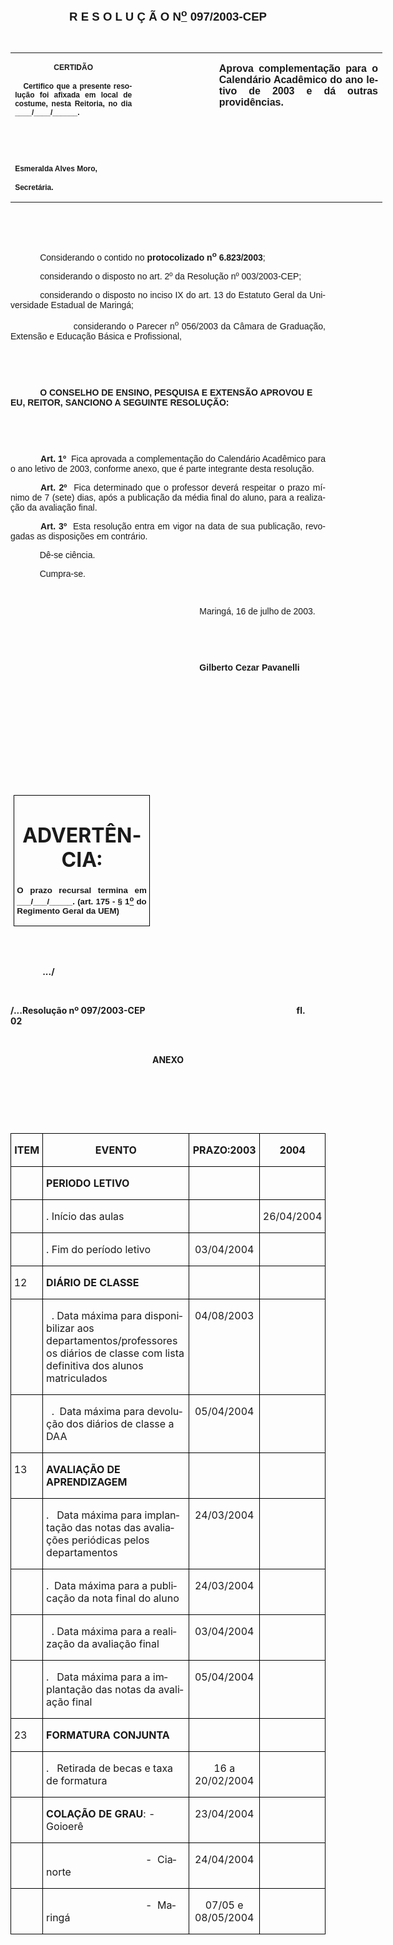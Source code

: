 <body lang=PT-BR style='tab-interval:35.45pt'>

<div class=Section1>

<p class=MsoNormal align=center style='text-align:center'><b style='mso-bidi-font-weight:
normal'><span style='font-size:14.0pt;mso-bidi-font-size:12.0pt;font-family:
Arial;mso-bidi-font-family:"Times New Roman"'><![if !supportEmptyParas]>&nbsp;<![endif]><o:p></o:p></span></b></p>

<p class=MsoNormal align=center style='text-align:center'><b style='mso-bidi-font-weight:
normal'><span style='font-size:14.0pt;mso-bidi-font-size:12.0pt;font-family:
Arial;mso-bidi-font-family:"Times New Roman"'>R E S O L U Ç Ã O N<u><sup>o</sup></u>
097/2003-CEP<o:p></o:p></span></b></p>

<p class=MsoNormal align=center style='text-align:center'><span
style='font-family:Arial;mso-bidi-font-family:"Times New Roman"'><![if !supportEmptyParas]>&nbsp;<![endif]><o:p></o:p></span></p>

<table border=0 cellspacing=0 cellpadding=0 width=595 style='width:446.4pt;
 border-collapse:collapse;mso-padding-alt:0cm 5.4pt 0cm 5.4pt'>
 <tr>
  <td width=196 valign=top style='width:147.15pt;padding:0cm 5.4pt 0cm 5.4pt'>
  <p class=MsoNormal align=center style='text-align:center'><b
  style='mso-bidi-font-weight:normal'><span style='font-size:9.0pt;mso-bidi-font-size:
  12.0pt;font-family:Arial;mso-bidi-font-family:"Times New Roman"'>CERTIDÃO<o:p></o:p></span></b></p>
  <p class=MsoNormal style='text-align:justify'><b style='mso-bidi-font-weight:
  normal'><span style='font-size:9.0pt;mso-bidi-font-size:12.0pt;font-family:
  Arial;mso-bidi-font-family:"Times New Roman"'><span style="mso-spacerun:
  yes">   </span>Certifico que a presente resolução foi afixada em local de
  costume, nesta Reitoria, no dia ____/____/______.<o:p></o:p></span></b></p>
  <p class=MsoNormal style='text-align:justify'><b style='mso-bidi-font-weight:
  normal'><span style='font-size:9.0pt;mso-bidi-font-size:12.0pt;font-family:
  Arial;mso-bidi-font-family:"Times New Roman"'><![if !supportEmptyParas]>&nbsp;<![endif]><o:p></o:p></span></b></p>
  <p class=MsoNormal style='text-align:justify'><b style='mso-bidi-font-weight:
  normal'><span style='font-size:9.0pt;mso-bidi-font-size:12.0pt;font-family:
  Arial;mso-bidi-font-family:"Times New Roman"'><![if !supportEmptyParas]>&nbsp;<![endif]><o:p></o:p></span></b></p>
  <p class=MsoNormal><b style='mso-bidi-font-weight:normal'><span
  style='font-size:9.0pt;mso-bidi-font-size:12.0pt;font-family:Arial;
  mso-bidi-font-family:"Times New Roman"'>Esmeralda Alves Moro,<o:p></o:p></span></b></p>
  <p class=MsoNormal><b style='mso-bidi-font-weight:normal'><span
  style='font-size:9.0pt;mso-bidi-font-size:12.0pt;font-family:Arial;
  mso-bidi-font-family:"Times New Roman"'>Secretária.<o:p></o:p></span></b></p>
  </td>
  <td width=123 valign=top style='width:92.25pt;padding:0cm 5.4pt 0cm 5.4pt'>
  <p class=MsoNormal style='margin-right:-5.4pt'><![if !supportEmptyParas]>&nbsp;<![endif]><span
  style='font-size:11.0pt;mso-bidi-font-size:12.0pt;font-family:Arial;
  mso-bidi-font-family:"Times New Roman"'><o:p></o:p></span></p>
  </td>
  <td width=276 valign=top style='width:207.0pt;padding:0cm 5.4pt 0cm 5.4pt'>
  <p class=MsoNormal style='text-align:justify'><b style='mso-bidi-font-weight:
  normal'><span style='font-family:Arial;mso-bidi-font-family:"Times New Roman"'>Aprova
  complementação para o Calendário Acadêmico do ano letivo de 2003 e dá outras
  providências.<o:p></o:p></span></b></p>
  </td>
 </tr>
</table>

<p class=BodyText21><span style='font-family:Arial;mso-bidi-font-family:"Times New Roman"'><![if !supportEmptyParas]>&nbsp;<![endif]><o:p></o:p></span></p>

<p class=BodyText21><span style='font-family:Arial;mso-bidi-font-family:"Times New Roman"'><![if !supportEmptyParas]>&nbsp;<![endif]><o:p></o:p></span></p>

<p class=MsoNormal style='text-align:justify;text-indent:35.4pt'><span
style='font-family:Arial;mso-bidi-font-family:"Times New Roman"'>Considerando o
contido no <b style='mso-bidi-font-weight:normal'>protocolizado n<sup>o</sup>
6.823/2003</b><span style='mso-bidi-font-weight:bold'>;</span><b
style='mso-bidi-font-weight:normal'><o:p></o:p></b></span></p>

<p class=MsoNormal style='text-align:justify;text-indent:35.4pt'><span
style='font-family:Arial;mso-bidi-font-family:"Times New Roman"'>considerando o
disposto no art. 2º da Resolução nº 003/2003-CEP;<o:p></o:p></span></p>

<p class=MsoNormal style='text-align:justify;text-indent:35.4pt'><span
style='font-family:Arial;mso-bidi-font-family:"Times New Roman"'>considerando o
disposto no inciso IX do art. 13 do Estatuto Geral da Universidade Estadual de
Maringá;<o:p></o:p></span></p>

<p class=MsoNormal style='text-align:justify;text-indent:35.4pt'><span
style='font-family:Arial;mso-bidi-font-family:"Times New Roman"'><span
style='mso-tab-count:1'>            </span>considerando o Parecer n<sup>o</sup>
056/2003 da Câmara de Graduação, Extensão e Educação Básica e Profissional,<o:p></o:p></span></p>

<p class=BodyText21 style='mso-pagination:none'><span style='font-family:Arial;
mso-bidi-font-family:"Times New Roman";layout-grid-mode:line'><![if !supportEmptyParas]>&nbsp;<![endif]><o:p></o:p></span></p>

<p class=BodyText21 style='mso-pagination:none'><span style='font-family:Arial;
mso-bidi-font-family:"Times New Roman";layout-grid-mode:line'><![if !supportEmptyParas]>&nbsp;<![endif]><o:p></o:p></span></p>

<p class=BodyText21 style='text-indent:35.4pt;mso-pagination:none'><b
style='mso-bidi-font-weight:normal'><span style='font-family:Arial;mso-bidi-font-family:
"Times New Roman"'>O CONSELHO DE ENSINO, PESQUISA E EXTENSÃO APROVOU E EU,
REITOR, SANCIONO A SEGUINTE RESOLUÇÃO:</span></b><span style='font-family:Arial;
mso-bidi-font-family:"Times New Roman";layout-grid-mode:line'><o:p></o:p></span></p>

<p class=BodyText21 style='mso-pagination:none'><span style='font-family:Arial;
mso-bidi-font-family:"Times New Roman";layout-grid-mode:line'><![if !supportEmptyParas]>&nbsp;<![endif]><o:p></o:p></span></p>

<p class=BodyText21 style='mso-pagination:none'><span style='font-family:Arial;
mso-bidi-font-family:"Times New Roman";layout-grid-mode:line'><![if !supportEmptyParas]>&nbsp;<![endif]><o:p></o:p></span></p>

<p class=MsoNormal style='text-align:justify;text-indent:36.0pt'><b
style='mso-bidi-font-weight:normal'><span style='font-family:Arial;mso-bidi-font-family:
"Times New Roman"'>Art. 1º<span style="mso-spacerun: yes">  </span></span></b><span
style='font-family:Arial;mso-bidi-font-family:"Times New Roman"'>Fica aprovada
a complementação do Calendário Acadêmico para o ano letivo de 2003, conforme
anexo, que é parte integrante desta resolução.<o:p></o:p></span></p>

<p class=MsoNormal style='text-align:justify;text-indent:36.0pt'><b><span
style='font-family:Arial;mso-bidi-font-family:"Times New Roman"'>Art. 2º</span></b><span
style='font-family:Arial;mso-bidi-font-family:"Times New Roman"'><span
style="mso-spacerun: yes">  </span>Fica determinado que o professor deverá
respeitar o prazo mínimo de 7 (sete) dias, após a publicação da média final do
aluno, para a realização da avaliação final.<o:p></o:p></span></p>

<p class=MsoNormal style='text-align:justify;text-indent:36.0pt'><b
style='mso-bidi-font-weight:normal'><span style='font-family:Arial;mso-bidi-font-family:
"Times New Roman"'>Art. 3º<span style="mso-spacerun: yes">  </span></span></b><span
style='font-family:Arial;mso-bidi-font-family:"Times New Roman"'>Esta resolução
entra em vigor na data de sua publicação, revogadas as disposições em
contrário. <o:p></o:p></span></p>

<p class=MsoNormal style='text-align:justify'><span style='font-family:Arial;
mso-bidi-font-family:"Times New Roman"'><span style='mso-tab-count:1'>            </span>Dê-se
ciência.<o:p></o:p></span></p>

<p class=MsoNormal style='text-align:justify'><span style='font-family:Arial;
mso-bidi-font-family:"Times New Roman"'><span style='mso-tab-count:1'>            </span>Cumpra-se.<o:p></o:p></span></p>

<p class=MsoNormal style='text-align:justify;text-indent:8.0cm'><span
style='font-family:Arial;mso-bidi-font-family:"Times New Roman"'><![if !supportEmptyParas]>&nbsp;<![endif]><o:p></o:p></span></p>

<p class=MsoNormal style='text-align:justify;text-indent:8.0cm'><span
style='font-family:Arial;mso-bidi-font-family:"Times New Roman"'>Maringá, 16 de
julho de 2003.<o:p></o:p></span></p>

<p class=MsoNormal style='text-align:justify;text-indent:241.0pt'><span
style='font-family:Arial;mso-bidi-font-family:"Times New Roman"'><![if !supportEmptyParas]>&nbsp;<![endif]><o:p></o:p></span></p>

<p class=MsoNormal style='text-align:justify;text-indent:241.0pt'><span
style='font-family:Arial;mso-bidi-font-family:"Times New Roman"'><![if !supportEmptyParas]>&nbsp;<![endif]><o:p></o:p></span></p>

<p class=MsoNormal style='text-align:justify;text-indent:8.0cm'><b
style='mso-bidi-font-weight:normal'><span style='font-family:Arial;mso-bidi-font-family:
"Times New Roman"'>Gilberto Cezar Pavanelli</span></b><span style='font-family:
Arial;mso-bidi-font-family:"Times New Roman"'><o:p></o:p></span></p>

<p class=MsoNormal style='text-align:justify'><span style='font-family:Arial;
mso-bidi-font-family:"Times New Roman"'><![if !supportEmptyParas]>&nbsp;<![endif]><o:p></o:p></span></p>

<p class=MsoNormal style='text-align:justify'><span style='font-family:Arial;
mso-bidi-font-family:"Times New Roman"'><![if !supportEmptyParas]>&nbsp;<![endif]><o:p></o:p></span></p>

<p class=MsoNormal style='text-align:justify'><span style='font-family:Arial;
mso-bidi-font-family:"Times New Roman"'><![if !supportEmptyParas]>&nbsp;<![endif]><o:p></o:p></span></p>

<p class=MsoNormal style='text-align:justify'><span style='font-family:Arial;
mso-bidi-font-family:"Times New Roman"'><![if !supportEmptyParas]>&nbsp;<![endif]><o:p></o:p></span></p>

<p class=MsoNormal style='text-align:justify'><span style='font-family:Arial;
mso-bidi-font-family:"Times New Roman"'><![if !supportEmptyParas]>&nbsp;<![endif]><o:p></o:p></span></p>

<p class=MsoNormal style='text-align:justify'><span style='font-family:Arial;
mso-bidi-font-family:"Times New Roman"'><![if !supportEmptyParas]>&nbsp;<![endif]><o:p></o:p></span></p>

<table border=1 cellspacing=0 cellpadding=0 style='margin-left:3.5pt;
 border-collapse:collapse;border:none;mso-border-alt:solid windowtext .5pt;
 mso-padding-alt:0cm 3.5pt 0cm 3.5pt'>
 <tr>
  <td width=207 valign=top style='width:155.6pt;border:solid windowtext .5pt;
  padding:0cm 3.5pt 0cm 3.5pt'>
  <h1 align=center style='text-align:center'>ADVERTÊNCIA:</h1>
  <p class=MsoNormal style='text-align:justify'><b style='mso-bidi-font-weight:
  normal'><span style='font-size:10.0pt;mso-bidi-font-size:12.0pt;font-family:
  Arial;mso-bidi-font-family:"Times New Roman"'>O prazo recursal termina em ___/___/_____.
  (art. 175 - § 1<u><sup>o</sup></u> do Regimento Geral da UEM)</span></b><span
  style='font-size:10.0pt;mso-bidi-font-size:12.0pt;font-family:Arial;
  mso-bidi-font-family:"Times New Roman"'><o:p></o:p></span></p>
  </td>
 </tr>
</table>

<p class=MsoBodyTextIndent2 style='text-indent:0cm'><![if !supportEmptyParas]>&nbsp;<![endif]><o:p></o:p></p>

<p class=MsoBodyTextIndent2 style='text-indent:0cm'><span style='mso-tab-count:
12'>                                                                                                                                             </span><b>.../<o:p></o:p></b></p>

<p class=MsoBodyTextIndent2 style='text-indent:0cm'><b><![if !supportEmptyParas]>&nbsp;<![endif]><o:p></o:p></b></p>

<p class=MsoBodyTextIndent2 style='text-indent:0cm'><b>/...Resolução nº
097/2003-CEP<span style='mso-tab-count:5'>                                                 </span><span
style="mso-spacerun: yes">          </span><span style='mso-tab-count:2'>              </span>fl.
02<span style='mso-tab-count:5'>                                                  </span><span
style='mso-tab-count:1'>            </span><o:p></o:p></b></p>

<p class=MsoBodyTextIndent2 align=center style='text-align:center;text-indent:
0cm'><b><![if !supportEmptyParas]>&nbsp;<![endif]><o:p></o:p></b></p>

<p class=MsoBodyTextIndent2 align=center style='text-align:center;text-indent:
0cm'><b>ANEXO<o:p></o:p></b></p>

<p class=MsoBodyTextIndent2 align=center style='text-align:center;text-indent:
0cm'><b><![if !supportEmptyParas]>&nbsp;<![endif]><o:p></o:p></b></p>

<p class=MsoBodyTextIndent2 style='text-indent:0cm'><![if !supportEmptyParas]>&nbsp;<![endif]><o:p></o:p></p>

<p class=MsoBodyTextIndent2 style='text-indent:0cm'><![if !supportEmptyParas]>&nbsp;<![endif]><o:p></o:p></p>

<table border=1 cellspacing=0 cellpadding=0 style='border-collapse:collapse;
 border:none;mso-border-alt:solid windowtext .5pt;mso-padding-alt:0cm 3.5pt 0cm 3.5pt'>
 <tr>
  <td width=53 valign=top style='width:39.5pt;border:solid windowtext .5pt;
  padding:0cm 3.5pt 0cm 3.5pt'>
  <p class=MsoBodyTextIndent2 align=center style='text-align:center;text-indent:
  0cm'><b>ITEM<o:p></o:p></b></p>
  </td>
  <td width=336 valign=top style='width:252.0pt;border:solid windowtext .5pt;
  border-left:none;mso-border-left-alt:solid windowtext .5pt;padding:0cm 3.5pt 0cm 3.5pt'>
  <p class=MsoBodyTextIndent2 align=center style='text-align:center;text-indent:
  0cm'><b>EVENTO<o:p></o:p></b></p>
  </td>
  <td width=117 valign=top style='width:87.8pt;border:solid windowtext .5pt;
  border-left:none;mso-border-left-alt:solid windowtext .5pt;padding:0cm 3.5pt 0cm 3.5pt'>
  <p class=MsoBodyTextIndent2 align=center style='text-align:center;text-indent:
  0cm'><b>PRAZO:2003<o:p></o:p></b></p>
  </td>
  <td width=89 valign=top style='width:67.1pt;border:solid windowtext .5pt;
  border-left:none;mso-border-left-alt:solid windowtext .5pt;padding:0cm 3.5pt 0cm 3.5pt'>
  <p class=MsoBodyTextIndent2 align=center style='text-align:center;text-indent:
  0cm'><b><span lang=ES-TRAD style='mso-ansi-language:ES-TRAD'>2004<o:p></o:p></span></b></p>
  </td>
 </tr>
 <tr>
  <td width=53 valign=top style='width:39.5pt;border:solid windowtext .5pt;
  border-top:none;mso-border-top-alt:solid windowtext .5pt;padding:0cm 3.5pt 0cm 3.5pt'>
  <p class=MsoBodyTextIndent2 style='text-indent:0cm'><![if !supportEmptyParas]>&nbsp;<![endif]><span
  lang=ES-TRAD style='mso-ansi-language:ES-TRAD'><o:p></o:p></span></p>
  </td>
  <td width=336 valign=top style='width:252.0pt;border-top:none;border-left:
  none;border-bottom:solid windowtext .5pt;border-right:solid windowtext .5pt;
  mso-border-top-alt:solid windowtext .5pt;mso-border-left-alt:solid windowtext .5pt;
  padding:0cm 3.5pt 0cm 3.5pt'>
  <p class=MsoBodyTextIndent2 style='text-indent:0cm'><b><span lang=ES-TRAD
  style='mso-ansi-language:ES-TRAD'>PERIODO LETIVO<o:p></o:p></span></b></p>
  </td>
  <td width=117 valign=top style='width:87.8pt;border-top:none;border-left:
  none;border-bottom:solid windowtext .5pt;border-right:solid windowtext .5pt;
  mso-border-top-alt:solid windowtext .5pt;mso-border-left-alt:solid windowtext .5pt;
  padding:0cm 3.5pt 0cm 3.5pt'>
  <p class=MsoBodyTextIndent2 style='text-indent:0cm'><![if !supportEmptyParas]>&nbsp;<![endif]><span
  lang=ES-TRAD style='mso-ansi-language:ES-TRAD'><o:p></o:p></span></p>
  </td>
  <td width=89 valign=top style='width:67.1pt;border-top:none;border-left:none;
  border-bottom:solid windowtext .5pt;border-right:solid windowtext .5pt;
  mso-border-top-alt:solid windowtext .5pt;mso-border-left-alt:solid windowtext .5pt;
  padding:0cm 3.5pt 0cm 3.5pt'>
  <p class=MsoBodyTextIndent2 style='text-indent:0cm'><![if !supportEmptyParas]>&nbsp;<![endif]><span
  lang=ES-TRAD style='mso-ansi-language:ES-TRAD'><o:p></o:p></span></p>
  </td>
 </tr>
 <tr>
  <td width=53 valign=top style='width:39.5pt;border:solid windowtext .5pt;
  border-top:none;mso-border-top-alt:solid windowtext .5pt;padding:0cm 3.5pt 0cm 3.5pt'>
  <p class=MsoBodyTextIndent2 style='text-indent:0cm'><![if !supportEmptyParas]>&nbsp;<![endif]><span
  lang=ES-TRAD style='mso-ansi-language:ES-TRAD'><o:p></o:p></span></p>
  </td>
  <td width=336 valign=top style='width:252.0pt;border-top:none;border-left:
  none;border-bottom:solid windowtext .5pt;border-right:solid windowtext .5pt;
  mso-border-top-alt:solid windowtext .5pt;mso-border-left-alt:solid windowtext .5pt;
  padding:0cm 3.5pt 0cm 3.5pt'>
  <p class=MsoBodyTextIndent2 style='text-indent:0cm'><span lang=ES-TRAD
  style='mso-ansi-language:ES-TRAD'>. </span>Início das aulas</p>
  </td>
  <td width=117 valign=top style='width:87.8pt;border-top:none;border-left:
  none;border-bottom:solid windowtext .5pt;border-right:solid windowtext .5pt;
  mso-border-top-alt:solid windowtext .5pt;mso-border-left-alt:solid windowtext .5pt;
  padding:0cm 3.5pt 0cm 3.5pt'>
  <p class=MsoBodyTextIndent2 style='text-indent:0cm'><![if !supportEmptyParas]>&nbsp;<![endif]><o:p></o:p></p>
  </td>
  <td width=89 valign=top style='width:67.1pt;border-top:none;border-left:none;
  border-bottom:solid windowtext .5pt;border-right:solid windowtext .5pt;
  mso-border-top-alt:solid windowtext .5pt;mso-border-left-alt:solid windowtext .5pt;
  padding:0cm 3.5pt 0cm 3.5pt'>
  <p class=MsoBodyTextIndent2 align=center style='text-align:center;text-indent:
  0cm'>26/04/2004</p>
  </td>
 </tr>
 <tr>
  <td width=53 valign=top style='width:39.5pt;border:solid windowtext .5pt;
  border-top:none;mso-border-top-alt:solid windowtext .5pt;padding:0cm 3.5pt 0cm 3.5pt'>
  <p class=MsoBodyTextIndent2 style='text-indent:0cm'><![if !supportEmptyParas]>&nbsp;<![endif]><o:p></o:p></p>
  </td>
  <td width=336 valign=top style='width:252.0pt;border-top:none;border-left:
  none;border-bottom:solid windowtext .5pt;border-right:solid windowtext .5pt;
  mso-border-top-alt:solid windowtext .5pt;mso-border-left-alt:solid windowtext .5pt;
  padding:0cm 3.5pt 0cm 3.5pt'>
  <p class=MsoBodyTextIndent2 style='text-indent:0cm'>. Fim do período letivo</p>
  </td>
  <td width=117 valign=top style='width:87.8pt;border-top:none;border-left:
  none;border-bottom:solid windowtext .5pt;border-right:solid windowtext .5pt;
  mso-border-top-alt:solid windowtext .5pt;mso-border-left-alt:solid windowtext .5pt;
  padding:0cm 3.5pt 0cm 3.5pt'>
  <p class=MsoBodyTextIndent2 align=center style='text-align:center;text-indent:
  0cm'>03/04/2004</p>
  </td>
  <td width=89 valign=top style='width:67.1pt;border-top:none;border-left:none;
  border-bottom:solid windowtext .5pt;border-right:solid windowtext .5pt;
  mso-border-top-alt:solid windowtext .5pt;mso-border-left-alt:solid windowtext .5pt;
  padding:0cm 3.5pt 0cm 3.5pt'>
  <p class=MsoBodyTextIndent2 style='text-indent:0cm'><![if !supportEmptyParas]>&nbsp;<![endif]><o:p></o:p></p>
  </td>
 </tr>
 <tr>
  <td width=53 valign=top style='width:39.5pt;border:solid windowtext .5pt;
  border-top:none;mso-border-top-alt:solid windowtext .5pt;padding:0cm 3.5pt 0cm 3.5pt'>
  <p class=MsoBodyTextIndent2 style='text-indent:0cm'>12</p>
  </td>
  <td width=336 valign=top style='width:252.0pt;border-top:none;border-left:
  none;border-bottom:solid windowtext .5pt;border-right:solid windowtext .5pt;
  mso-border-top-alt:solid windowtext .5pt;mso-border-left-alt:solid windowtext .5pt;
  padding:0cm 3.5pt 0cm 3.5pt'>
  <p class=MsoBodyTextIndent2 style='text-indent:0cm'><b>DIÁRIO DE CLASSE<o:p></o:p></b></p>
  </td>
  <td width=117 valign=top style='width:87.8pt;border-top:none;border-left:
  none;border-bottom:solid windowtext .5pt;border-right:solid windowtext .5pt;
  mso-border-top-alt:solid windowtext .5pt;mso-border-left-alt:solid windowtext .5pt;
  padding:0cm 3.5pt 0cm 3.5pt'>
  <p class=MsoBodyTextIndent2 align=center style='text-align:center;text-indent:
  0cm'><![if !supportEmptyParas]>&nbsp;<![endif]><o:p></o:p></p>
  </td>
  <td width=89 valign=top style='width:67.1pt;border-top:none;border-left:none;
  border-bottom:solid windowtext .5pt;border-right:solid windowtext .5pt;
  mso-border-top-alt:solid windowtext .5pt;mso-border-left-alt:solid windowtext .5pt;
  padding:0cm 3.5pt 0cm 3.5pt'>
  <p class=MsoBodyTextIndent2 style='text-indent:0cm'><![if !supportEmptyParas]>&nbsp;<![endif]><o:p></o:p></p>
  </td>
 </tr>
 <tr>
  <td width=53 valign=top style='width:39.5pt;border:solid windowtext .5pt;
  border-top:none;mso-border-top-alt:solid windowtext .5pt;padding:0cm 3.5pt 0cm 3.5pt'>
  <p class=MsoBodyTextIndent2 style='text-indent:0cm'><![if !supportEmptyParas]>&nbsp;<![endif]><o:p></o:p></p>
  </td>
  <td width=336 valign=top style='width:252.0pt;border-top:none;border-left:
  none;border-bottom:solid windowtext .5pt;border-right:solid windowtext .5pt;
  mso-border-top-alt:solid windowtext .5pt;mso-border-left-alt:solid windowtext .5pt;
  padding:0cm 3.5pt 0cm 3.5pt'>
  <p class=MsoBodyTextIndent2 style='text-indent:0cm'><span
  style="mso-spacerun: yes">  </span>. Data máxima para disponibilizar aos
  departamentos/professores os diários de classe com lista definitiva dos
  alunos matriculados</p>
  </td>
  <td width=117 valign=top style='width:87.8pt;border-top:none;border-left:
  none;border-bottom:solid windowtext .5pt;border-right:solid windowtext .5pt;
  mso-border-top-alt:solid windowtext .5pt;mso-border-left-alt:solid windowtext .5pt;
  padding:0cm 3.5pt 0cm 3.5pt'>
  <p class=MsoBodyTextIndent2 align=center style='text-align:center;text-indent:
  0cm'>04/08/2003</p>
  </td>
  <td width=89 valign=top style='width:67.1pt;border-top:none;border-left:none;
  border-bottom:solid windowtext .5pt;border-right:solid windowtext .5pt;
  mso-border-top-alt:solid windowtext .5pt;mso-border-left-alt:solid windowtext .5pt;
  padding:0cm 3.5pt 0cm 3.5pt'>
  <p class=MsoBodyTextIndent2 style='text-indent:0cm'><![if !supportEmptyParas]>&nbsp;<![endif]><o:p></o:p></p>
  </td>
 </tr>
 <tr>
  <td width=53 valign=top style='width:39.5pt;border:solid windowtext .5pt;
  border-top:none;mso-border-top-alt:solid windowtext .5pt;padding:0cm 3.5pt 0cm 3.5pt'>
  <p class=MsoBodyTextIndent2 style='text-indent:0cm'><![if !supportEmptyParas]>&nbsp;<![endif]><o:p></o:p></p>
  </td>
  <td width=336 valign=top style='width:252.0pt;border-top:none;border-left:
  none;border-bottom:solid windowtext .5pt;border-right:solid windowtext .5pt;
  mso-border-top-alt:solid windowtext .5pt;mso-border-left-alt:solid windowtext .5pt;
  padding:0cm 3.5pt 0cm 3.5pt'>
  <p class=MsoBodyTextIndent2 style='text-indent:0cm'><span
  style="mso-spacerun: yes">  </span>.<span style="mso-spacerun: yes"> 
  </span>Data máxima para devolução dos diários de classe a DAA</p>
  </td>
  <td width=117 valign=top style='width:87.8pt;border-top:none;border-left:
  none;border-bottom:solid windowtext .5pt;border-right:solid windowtext .5pt;
  mso-border-top-alt:solid windowtext .5pt;mso-border-left-alt:solid windowtext .5pt;
  padding:0cm 3.5pt 0cm 3.5pt'>
  <p class=MsoBodyTextIndent2 align=center style='text-align:center;text-indent:
  0cm'>05/04/2004</p>
  </td>
  <td width=89 valign=top style='width:67.1pt;border-top:none;border-left:none;
  border-bottom:solid windowtext .5pt;border-right:solid windowtext .5pt;
  mso-border-top-alt:solid windowtext .5pt;mso-border-left-alt:solid windowtext .5pt;
  padding:0cm 3.5pt 0cm 3.5pt'>
  <p class=MsoBodyTextIndent2 style='text-indent:0cm'><![if !supportEmptyParas]>&nbsp;<![endif]><o:p></o:p></p>
  </td>
 </tr>
 <tr>
  <td width=53 valign=top style='width:39.5pt;border:solid windowtext .5pt;
  border-top:none;mso-border-top-alt:solid windowtext .5pt;padding:0cm 3.5pt 0cm 3.5pt'>
  <p class=MsoBodyTextIndent2 style='text-indent:0cm'>13</p>
  </td>
  <td width=336 valign=top style='width:252.0pt;border-top:none;border-left:
  none;border-bottom:solid windowtext .5pt;border-right:solid windowtext .5pt;
  mso-border-top-alt:solid windowtext .5pt;mso-border-left-alt:solid windowtext .5pt;
  padding:0cm 3.5pt 0cm 3.5pt'>
  <p class=MsoBodyTextIndent2 style='text-indent:0cm'><b>AVALIAÇÃO DE
  APRENDIZAGEM<o:p></o:p></b></p>
  </td>
  <td width=117 valign=top style='width:87.8pt;border-top:none;border-left:
  none;border-bottom:solid windowtext .5pt;border-right:solid windowtext .5pt;
  mso-border-top-alt:solid windowtext .5pt;mso-border-left-alt:solid windowtext .5pt;
  padding:0cm 3.5pt 0cm 3.5pt'>
  <p class=MsoBodyTextIndent2 align=center style='text-align:center;text-indent:
  0cm'><![if !supportEmptyParas]>&nbsp;<![endif]><o:p></o:p></p>
  </td>
  <td width=89 valign=top style='width:67.1pt;border-top:none;border-left:none;
  border-bottom:solid windowtext .5pt;border-right:solid windowtext .5pt;
  mso-border-top-alt:solid windowtext .5pt;mso-border-left-alt:solid windowtext .5pt;
  padding:0cm 3.5pt 0cm 3.5pt'>
  <p class=MsoBodyTextIndent2 style='text-indent:0cm'><![if !supportEmptyParas]>&nbsp;<![endif]><o:p></o:p></p>
  </td>
 </tr>
 <tr>
  <td width=53 valign=top style='width:39.5pt;border:solid windowtext .5pt;
  border-top:none;mso-border-top-alt:solid windowtext .5pt;padding:0cm 3.5pt 0cm 3.5pt'>
  <p class=MsoBodyTextIndent2 style='text-indent:0cm'><![if !supportEmptyParas]>&nbsp;<![endif]><o:p></o:p></p>
  </td>
  <td width=336 valign=top style='width:252.0pt;border-top:none;border-left:
  none;border-bottom:solid windowtext .5pt;border-right:solid windowtext .5pt;
  mso-border-top-alt:solid windowtext .5pt;mso-border-left-alt:solid windowtext .5pt;
  padding:0cm 3.5pt 0cm 3.5pt'>
  <p class=MsoBodyTextIndent2 style='text-indent:0cm'>.<span
  style="mso-spacerun: yes">   </span>Data máxima para implantação das notas
  das avaliações periódicas pelos departamentos</p>
  </td>
  <td width=117 valign=top style='width:87.8pt;border-top:none;border-left:
  none;border-bottom:solid windowtext .5pt;border-right:solid windowtext .5pt;
  mso-border-top-alt:solid windowtext .5pt;mso-border-left-alt:solid windowtext .5pt;
  padding:0cm 3.5pt 0cm 3.5pt'>
  <p class=MsoBodyTextIndent2 align=center style='text-align:center;text-indent:
  0cm'>24/03/2004</p>
  </td>
  <td width=89 valign=top style='width:67.1pt;border-top:none;border-left:none;
  border-bottom:solid windowtext .5pt;border-right:solid windowtext .5pt;
  mso-border-top-alt:solid windowtext .5pt;mso-border-left-alt:solid windowtext .5pt;
  padding:0cm 3.5pt 0cm 3.5pt'>
  <p class=MsoBodyTextIndent2 style='text-indent:0cm'><![if !supportEmptyParas]>&nbsp;<![endif]><o:p></o:p></p>
  </td>
 </tr>
 <tr>
  <td width=53 valign=top style='width:39.5pt;border:solid windowtext .5pt;
  border-top:none;mso-border-top-alt:solid windowtext .5pt;padding:0cm 3.5pt 0cm 3.5pt'>
  <p class=MsoBodyTextIndent2 style='text-indent:0cm'><![if !supportEmptyParas]>&nbsp;<![endif]><o:p></o:p></p>
  </td>
  <td width=336 valign=top style='width:252.0pt;border-top:none;border-left:
  none;border-bottom:solid windowtext .5pt;border-right:solid windowtext .5pt;
  mso-border-top-alt:solid windowtext .5pt;mso-border-left-alt:solid windowtext .5pt;
  padding:0cm 3.5pt 0cm 3.5pt'>
  <p class=MsoBodyTextIndent2 style='text-indent:0cm'>.<span
  style="mso-spacerun: yes">  </span>Data máxima para a publicação da nota
  final do aluno</p>
  </td>
  <td width=117 valign=top style='width:87.8pt;border-top:none;border-left:
  none;border-bottom:solid windowtext .5pt;border-right:solid windowtext .5pt;
  mso-border-top-alt:solid windowtext .5pt;mso-border-left-alt:solid windowtext .5pt;
  padding:0cm 3.5pt 0cm 3.5pt'>
  <p class=MsoBodyTextIndent2 align=center style='text-align:center;text-indent:
  0cm'>24/03/2004</p>
  </td>
  <td width=89 valign=top style='width:67.1pt;border-top:none;border-left:none;
  border-bottom:solid windowtext .5pt;border-right:solid windowtext .5pt;
  mso-border-top-alt:solid windowtext .5pt;mso-border-left-alt:solid windowtext .5pt;
  padding:0cm 3.5pt 0cm 3.5pt'>
  <p class=MsoBodyTextIndent2 style='text-indent:0cm'><![if !supportEmptyParas]>&nbsp;<![endif]><o:p></o:p></p>
  </td>
 </tr>
 <tr>
  <td width=53 valign=top style='width:39.5pt;border:solid windowtext .5pt;
  border-top:none;mso-border-top-alt:solid windowtext .5pt;padding:0cm 3.5pt 0cm 3.5pt'>
  <p class=MsoBodyTextIndent2 style='text-indent:0cm'><![if !supportEmptyParas]>&nbsp;<![endif]><o:p></o:p></p>
  </td>
  <td width=336 valign=top style='width:252.0pt;border-top:none;border-left:
  none;border-bottom:solid windowtext .5pt;border-right:solid windowtext .5pt;
  mso-border-top-alt:solid windowtext .5pt;mso-border-left-alt:solid windowtext .5pt;
  padding:0cm 3.5pt 0cm 3.5pt'>
  <p class=MsoBodyTextIndent2 style='text-indent:0cm'><span
  style="mso-spacerun: yes">  </span>. Data máxima para a realização da
  avaliação final</p>
  </td>
  <td width=117 valign=top style='width:87.8pt;border-top:none;border-left:
  none;border-bottom:solid windowtext .5pt;border-right:solid windowtext .5pt;
  mso-border-top-alt:solid windowtext .5pt;mso-border-left-alt:solid windowtext .5pt;
  padding:0cm 3.5pt 0cm 3.5pt'>
  <p class=MsoBodyTextIndent2 align=center style='text-align:center;text-indent:
  0cm'>03/04/2004</p>
  </td>
  <td width=89 valign=top style='width:67.1pt;border-top:none;border-left:none;
  border-bottom:solid windowtext .5pt;border-right:solid windowtext .5pt;
  mso-border-top-alt:solid windowtext .5pt;mso-border-left-alt:solid windowtext .5pt;
  padding:0cm 3.5pt 0cm 3.5pt'>
  <p class=MsoBodyTextIndent2 style='text-indent:0cm'><![if !supportEmptyParas]>&nbsp;<![endif]><o:p></o:p></p>
  </td>
 </tr>
 <tr>
  <td width=53 valign=top style='width:39.5pt;border:solid windowtext .5pt;
  border-top:none;mso-border-top-alt:solid windowtext .5pt;padding:0cm 3.5pt 0cm 3.5pt'>
  <p class=MsoBodyTextIndent2 style='text-indent:0cm'><![if !supportEmptyParas]>&nbsp;<![endif]><o:p></o:p></p>
  </td>
  <td width=336 valign=top style='width:252.0pt;border-top:none;border-left:
  none;border-bottom:solid windowtext .5pt;border-right:solid windowtext .5pt;
  mso-border-top-alt:solid windowtext .5pt;mso-border-left-alt:solid windowtext .5pt;
  padding:0cm 3.5pt 0cm 3.5pt'>
  <p class=MsoBodyTextIndent2 style='text-indent:0cm'>.<span
  style="mso-spacerun: yes">   </span>Data máxima para a implantação das notas
  da avaliação final</p>
  </td>
  <td width=117 valign=top style='width:87.8pt;border-top:none;border-left:
  none;border-bottom:solid windowtext .5pt;border-right:solid windowtext .5pt;
  mso-border-top-alt:solid windowtext .5pt;mso-border-left-alt:solid windowtext .5pt;
  padding:0cm 3.5pt 0cm 3.5pt'>
  <p class=MsoBodyTextIndent2 align=center style='text-align:center;text-indent:
  0cm'>05/04/2004</p>
  </td>
  <td width=89 valign=top style='width:67.1pt;border-top:none;border-left:none;
  border-bottom:solid windowtext .5pt;border-right:solid windowtext .5pt;
  mso-border-top-alt:solid windowtext .5pt;mso-border-left-alt:solid windowtext .5pt;
  padding:0cm 3.5pt 0cm 3.5pt'>
  <p class=MsoBodyTextIndent2 style='text-indent:0cm'><![if !supportEmptyParas]>&nbsp;<![endif]><o:p></o:p></p>
  </td>
 </tr>
 <tr>
  <td width=53 valign=top style='width:39.5pt;border:solid windowtext .5pt;
  border-top:none;mso-border-top-alt:solid windowtext .5pt;padding:0cm 3.5pt 0cm 3.5pt'>
  <p class=MsoBodyTextIndent2 style='text-indent:0cm'>23</p>
  </td>
  <td width=336 valign=top style='width:252.0pt;border-top:none;border-left:
  none;border-bottom:solid windowtext .5pt;border-right:solid windowtext .5pt;
  mso-border-top-alt:solid windowtext .5pt;mso-border-left-alt:solid windowtext .5pt;
  padding:0cm 3.5pt 0cm 3.5pt'>
  <p class=MsoBodyTextIndent2 style='text-indent:0cm'><b>FORMATURA CONJUNTA<o:p></o:p></b></p>
  </td>
  <td width=117 valign=top style='width:87.8pt;border-top:none;border-left:
  none;border-bottom:solid windowtext .5pt;border-right:solid windowtext .5pt;
  mso-border-top-alt:solid windowtext .5pt;mso-border-left-alt:solid windowtext .5pt;
  padding:0cm 3.5pt 0cm 3.5pt'>
  <p class=MsoBodyTextIndent2 style='text-indent:0cm'><![if !supportEmptyParas]>&nbsp;<![endif]><o:p></o:p></p>
  </td>
  <td width=89 valign=top style='width:67.1pt;border-top:none;border-left:none;
  border-bottom:solid windowtext .5pt;border-right:solid windowtext .5pt;
  mso-border-top-alt:solid windowtext .5pt;mso-border-left-alt:solid windowtext .5pt;
  padding:0cm 3.5pt 0cm 3.5pt'>
  <p class=MsoBodyTextIndent2 style='text-indent:0cm'><![if !supportEmptyParas]>&nbsp;<![endif]><o:p></o:p></p>
  </td>
 </tr>
 <tr>
  <td width=53 valign=top style='width:39.5pt;border:solid windowtext .5pt;
  border-top:none;mso-border-top-alt:solid windowtext .5pt;padding:0cm 3.5pt 0cm 3.5pt'>
  <p class=MsoBodyTextIndent2 style='text-indent:0cm'><![if !supportEmptyParas]>&nbsp;<![endif]><o:p></o:p></p>
  </td>
  <td width=336 valign=top style='width:252.0pt;border-top:none;border-left:
  none;border-bottom:solid windowtext .5pt;border-right:solid windowtext .5pt;
  mso-border-top-alt:solid windowtext .5pt;mso-border-left-alt:solid windowtext .5pt;
  padding:0cm 3.5pt 0cm 3.5pt'>
  <p class=MsoBodyTextIndent2 style='text-indent:0cm'>.<span
  style="mso-spacerun: yes">   </span>Retirada de becas e taxa de formatura</p>
  </td>
  <td width=117 valign=top style='width:87.8pt;border-top:none;border-left:
  none;border-bottom:solid windowtext .5pt;border-right:solid windowtext .5pt;
  mso-border-top-alt:solid windowtext .5pt;mso-border-left-alt:solid windowtext .5pt;
  padding:0cm 3.5pt 0cm 3.5pt'>
  <p class=MsoBodyTextIndent2 align=center style='text-align:center;text-indent:
  0cm'>16 a 20/02/2004</p>
  </td>
  <td width=89 valign=top style='width:67.1pt;border-top:none;border-left:none;
  border-bottom:solid windowtext .5pt;border-right:solid windowtext .5pt;
  mso-border-top-alt:solid windowtext .5pt;mso-border-left-alt:solid windowtext .5pt;
  padding:0cm 3.5pt 0cm 3.5pt'>
  <p class=MsoBodyTextIndent2 style='text-indent:0cm'><![if !supportEmptyParas]>&nbsp;<![endif]><o:p></o:p></p>
  </td>
 </tr>
 <tr>
  <td width=53 valign=top style='width:39.5pt;border:solid windowtext .5pt;
  border-top:none;mso-border-top-alt:solid windowtext .5pt;padding:0cm 3.5pt 0cm 3.5pt'>
  <p class=MsoBodyTextIndent2 style='text-indent:0cm'><![if !supportEmptyParas]>&nbsp;<![endif]><o:p></o:p></p>
  </td>
  <td width=336 valign=top style='width:252.0pt;border-top:none;border-left:
  none;border-bottom:solid windowtext .5pt;border-right:solid windowtext .5pt;
  mso-border-top-alt:solid windowtext .5pt;mso-border-left-alt:solid windowtext .5pt;
  padding:0cm 3.5pt 0cm 3.5pt'>
  <p class=MsoBodyTextIndent2 style='text-indent:0cm'><b>COLAÇÃO DE GRAU</b>: -
  Goioerê</p>
  </td>
  <td width=117 valign=top style='width:87.8pt;border-top:none;border-left:
  none;border-bottom:solid windowtext .5pt;border-right:solid windowtext .5pt;
  mso-border-top-alt:solid windowtext .5pt;mso-border-left-alt:solid windowtext .5pt;
  padding:0cm 3.5pt 0cm 3.5pt'>
  <p class=MsoBodyTextIndent2 align=center style='text-align:center;text-indent:
  0cm'>23/04/2004</p>
  </td>
  <td width=89 valign=top style='width:67.1pt;border-top:none;border-left:none;
  border-bottom:solid windowtext .5pt;border-right:solid windowtext .5pt;
  mso-border-top-alt:solid windowtext .5pt;mso-border-left-alt:solid windowtext .5pt;
  padding:0cm 3.5pt 0cm 3.5pt'>
  <p class=MsoBodyTextIndent2 style='text-indent:0cm'><![if !supportEmptyParas]>&nbsp;<![endif]><o:p></o:p></p>
  </td>
 </tr>
 <tr>
  <td width=53 valign=top style='width:39.5pt;border:solid windowtext .5pt;
  border-top:none;mso-border-top-alt:solid windowtext .5pt;padding:0cm 3.5pt 0cm 3.5pt'>
  <p class=MsoBodyTextIndent2 style='text-indent:0cm'><![if !supportEmptyParas]>&nbsp;<![endif]><o:p></o:p></p>
  </td>
  <td width=336 valign=top style='width:252.0pt;border-top:none;border-left:
  none;border-bottom:solid windowtext .5pt;border-right:solid windowtext .5pt;
  mso-border-top-alt:solid windowtext .5pt;mso-border-left-alt:solid windowtext .5pt;
  padding:0cm 3.5pt 0cm 3.5pt'>
  <p class=MsoBodyTextIndent2 style='text-indent:0cm'><span
  style="mso-spacerun: yes">                                     </span>-<span
  style="mso-spacerun: yes">  </span>Cianorte</p>
  </td>
  <td width=117 valign=top style='width:87.8pt;border-top:none;border-left:
  none;border-bottom:solid windowtext .5pt;border-right:solid windowtext .5pt;
  mso-border-top-alt:solid windowtext .5pt;mso-border-left-alt:solid windowtext .5pt;
  padding:0cm 3.5pt 0cm 3.5pt'>
  <p class=MsoBodyTextIndent2 align=center style='text-align:center;text-indent:
  0cm'>24/04/2004</p>
  </td>
  <td width=89 valign=top style='width:67.1pt;border-top:none;border-left:none;
  border-bottom:solid windowtext .5pt;border-right:solid windowtext .5pt;
  mso-border-top-alt:solid windowtext .5pt;mso-border-left-alt:solid windowtext .5pt;
  padding:0cm 3.5pt 0cm 3.5pt'>
  <p class=MsoBodyTextIndent2 style='text-indent:0cm'><![if !supportEmptyParas]>&nbsp;<![endif]><o:p></o:p></p>
  </td>
 </tr>
 <tr style='height:14.3pt'>
  <td width=53 valign=top style='width:39.5pt;border:solid windowtext .5pt;
  border-top:none;mso-border-top-alt:solid windowtext .5pt;padding:0cm 3.5pt 0cm 3.5pt;
  height:14.3pt'>
  <p class=MsoBodyTextIndent2 style='text-indent:0cm'><![if !supportEmptyParas]>&nbsp;<![endif]><o:p></o:p></p>
  </td>
  <td width=336 valign=top style='width:252.0pt;border-top:none;border-left:
  none;border-bottom:solid windowtext .5pt;border-right:solid windowtext .5pt;
  mso-border-top-alt:solid windowtext .5pt;mso-border-left-alt:solid windowtext .5pt;
  padding:0cm 3.5pt 0cm 3.5pt;height:14.3pt'>
  <p class=MsoBodyTextIndent2 style='text-indent:0cm'><span
  style="mso-spacerun: yes">                                     </span>-<span
  style="mso-spacerun: yes">  </span>Maringá</p>
  </td>
  <td width=117 valign=top style='width:87.8pt;border-top:none;border-left:
  none;border-bottom:solid windowtext .5pt;border-right:solid windowtext .5pt;
  mso-border-top-alt:solid windowtext .5pt;mso-border-left-alt:solid windowtext .5pt;
  padding:0cm 3.5pt 0cm 3.5pt;height:14.3pt'>
  <p class=MsoBodyTextIndent2 align=center style='text-align:center;text-indent:
  0cm'>07/05 e 08/05/2004</p>
  </td>
  <td width=89 valign=top style='width:67.1pt;border-top:none;border-left:none;
  border-bottom:solid windowtext .5pt;border-right:solid windowtext .5pt;
  mso-border-top-alt:solid windowtext .5pt;mso-border-left-alt:solid windowtext .5pt;
  padding:0cm 3.5pt 0cm 3.5pt;height:14.3pt'>
  <p class=MsoBodyTextIndent2 style='text-indent:0cm'><![if !supportEmptyParas]>&nbsp;<![endif]><o:p></o:p></p>
  </td>
 </tr>
</table>

<p class=MsoBodyTextIndent2 style='text-indent:0cm'><![if !supportEmptyParas]>&nbsp;<![endif]><o:p></o:p></p>

</div>

</body>
